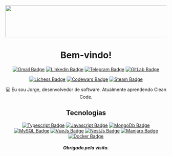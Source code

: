 
  

                                                                                            
<div align="center">
  
  <img width="540" height="100" src="https://i.ibb.co/cy8tCNx/ezgif-com-gif-maker.gif">
  
  # Bem-vindo! 
  
  [![Gmail Badge](https://img.shields.io/badge/-Gmail-c14438?style=flat-square&logo=Gmail&logoColor=white&link=mailto:jorgelnjunior@gmail.com)](mailto:jorgelnjunior@gmail.com)
  [![Linkedin Badge](https://img.shields.io/badge/-LinkedIn-blue?style=flat-square&logo=Linkedin&logoColor=white&link=link_do_seu_perfil_no_linkedin)](https://www.linkedin.com/in/jorgelnjunior/)
  [![Telegram Badge](https://img.shields.io/badge/-Telegram-0088cc?style=flat-square&labelColor=0088cc&logo=telegram&logoColor=white&link=https://t.me/jorge_juni0r)](https://t.me/JorgeLNJunior)
  [![GitLab Badge](https://img.shields.io/badge/-GitLab-FC6D26?style=flat-square&logo=gitlab&logoColor=white)](https://gitlab.com/JorgeLNJunior)
  
  [![Lichess Badge](https://img.shields.io/badge/-Lichess-000?style=flat-square&logo=lichess&logoColor=white)](https://lichess.org/@/JorgeLNJunior)
  [![Codewars Badge](https://img.shields.io/badge/-Codewars-B1361E?style=flat-square&logo=codewars&logoColor=white)](https://www.codewars.com/users/JorgeLNJunior)
  [![Steam Badge](https://img.shields.io/badge/-Steam-000?style=flat-square&logo=steam&logoColor=white)](https://steamcommunity.com/id/JorgeLNJunior/)
  
  
:computer: Eu sou Jorge, desenvolvedor de software. Atualmente aprendendo Clean Code.
  
## Tecnologias

[![Typescript Badge](https://img.shields.io/badge/-Typescript-blue?style=flat-square&logo=Typescript&logoColor=white)]()
[![Javascript Badge](https://img.shields.io/badge/-Javascript-yellow?style=flat-square&logo=javascript&logoColor=white)]()
[![MongoDb Badge](https://img.shields.io/badge/-MongoDB-dgreen?style=flat-square&logo=mongodb&logoColor=white)]()
[![MySQL Badge](https://img.shields.io/badge/-MySQL-blue?style=flat-square&logo=mysql&logoColor=white)]()
[![VueJs Badge](https://img.shields.io/badge/-Vue-dgreen?style=flat-square&logo=vue.js&logoColor=white)]()
[![NestJs Badge](https://img.shields.io/badge/-Nest-red?style=flat-square&logo=nestjs&logoColor=white)]()
[![Manjaro Badge](https://img.shields.io/badge/-Manjaro-dgreen?style=flat-square&logo=manjaro&logoColor=white)]()
[![Docker Badge](https://img.shields.io/badge/-Docker-blue?style=flat-square&logo=docker&logoColor=white)]()
  
 ##### Obrigado pela visita.
    
</div>
